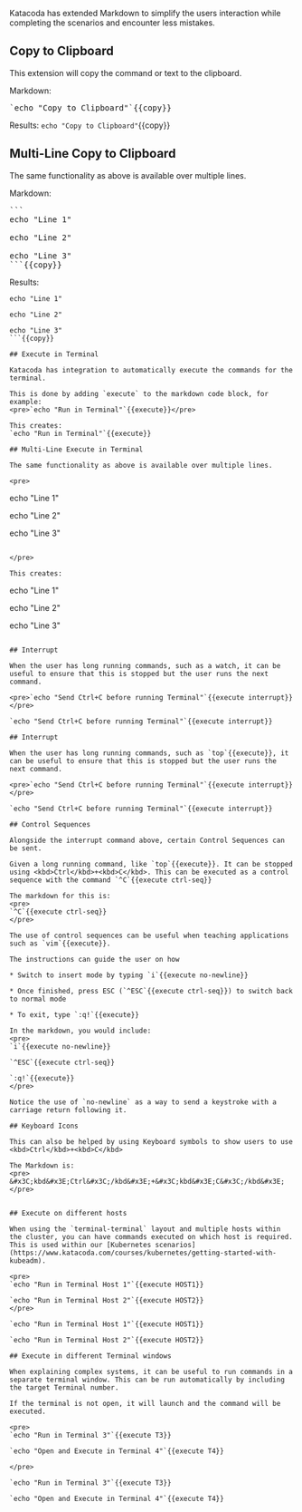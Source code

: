 Katacoda has extended Markdown to simplify the users interaction while completing the scenarios and encounter less mistakes.

## Copy to Clipboard

This extension will copy the command or text to the clipboard.

Markdown:
<pre>`echo "Copy to Clipboard"`{{copy}}</pre>

Results:
`echo "Copy to Clipboard"`{{copy}}

## Multi-Line Copy to Clipboard

The same functionality as above is available over multiple lines.

Markdown:
<pre>
```
echo "Line 1"

echo "Line 2"

echo "Line 3"
```{{copy}}
</pre>

Results:
```
echo "Line 1"

echo "Line 2"

echo "Line 3"
```{{copy}}

## Execute in Terminal

Katacoda has integration to automatically execute the commands for the terminal.

This is done by adding `execute` to the markdown code block, for example:
<pre>`echo "Run in Terminal"`{{execute}}</pre>

This creates:
`echo "Run in Terminal"`{{execute}}

## Multi-Line Execute in Terminal

The same functionality as above is available over multiple lines.

<pre>
```
echo "Line 1"

echo "Line 2"

echo "Line 3"
```{{execute}}

</pre>

This creates:
```
echo "Line 1"

echo "Line 2"

echo "Line 3"
```{{execute}}

## Interrupt

When the user has long running commands, such as a watch, it can be useful to ensure that this is stopped but the user runs the next command.

<pre>`echo "Send Ctrl+C before running Terminal"`{{execute interrupt}}</pre>

`echo "Send Ctrl+C before running Terminal"`{{execute interrupt}}

## Interrupt

When the user has long running commands, such as `top`{{execute}}, it can be useful to ensure that this is stopped but the user runs the next command.

<pre>`echo "Send Ctrl+C before running Terminal"`{{execute interrupt}}</pre>

`echo "Send Ctrl+C before running Terminal"`{{execute interrupt}}

## Control Sequences

Alongside the interrupt command above, certain Control Sequences can be sent.

Given a long running command, like `top`{{execute}}. It can be stopped using <kbd>Ctrl</kbd>+<kbd>C</kbd>. This can be executed as a control sequence with the command `^C`{{execute ctrl-seq}}

The markdown for this is:
<pre>
`^C`{{execute ctrl-seq}}
</pre>

The use of control sequences can be useful when teaching applications such as `vim`{{execute}}.

The instructions can guide the user on how

* Switch to insert mode by typing `i`{{execute no-newline}}

* Once finished, press ESC (`^ESC`{{execute ctrl-seq}}) to switch back to normal mode

* To exit, type `:q!`{{execute}}

In the markdown, you would include:
<pre>
`i`{{execute no-newline}}

`^ESC`{{execute ctrl-seq}}

`:q!`{{execute}}
</pre>

Notice the use of `no-newline` as a way to send a keystroke with a carriage return following it.

## Keyboard Icons

This can also be helped by using Keyboard symbols to show users to use <kbd>Ctrl</kbd>+<kbd>C</kbd>

The Markdown is:
<pre>
&#x3C;kbd&#x3E;Ctrl&#x3C;/kbd&#x3E;+&#x3C;kbd&#x3E;C&#x3C;/kbd&#x3E;
</pre>


## Execute on different hosts

When using the `terminal-terminal` layout and multiple hosts within the cluster, you can have commands executed on which host is required. This is used within our [Kubernetes scenarios](https://www.katacoda.com/courses/kubernetes/getting-started-with-kubeadm).

<pre>
`echo "Run in Terminal Host 1"`{{execute HOST1}}

`echo "Run in Terminal Host 2"`{{execute HOST2}}
</pre>

`echo "Run in Terminal Host 1"`{{execute HOST1}}

`echo "Run in Terminal Host 2"`{{execute HOST2}}

## Execute in different Terminal windows

When explaining complex systems, it can be useful to run commands in a separate terminal window. This can be run automatically by including the target Terminal number.

If the terminal is not open, it will launch and the command will be executed.

<pre>
`echo "Run in Terminal 3"`{{execute T3}}

`echo "Open and Execute in Terminal 4"`{{execute T4}}

</pre>

`echo "Run in Terminal 3"`{{execute T3}}

`echo "Open and Execute in Terminal 4"`{{execute T4}}
